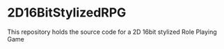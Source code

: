# 2D16BitStylizedRPG
This repository holds the source code for a 2D 16bit stylized Role Playing Game
